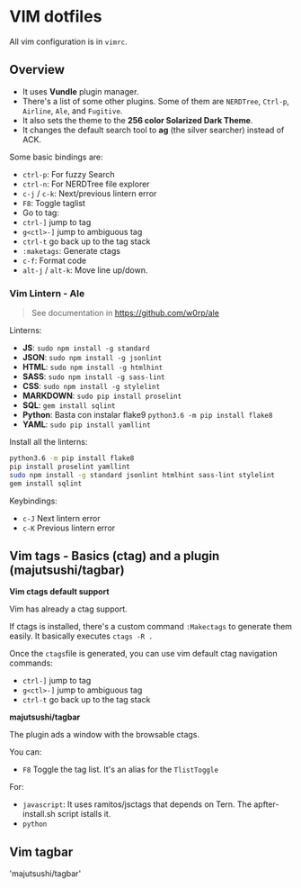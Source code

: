 # VIM dotfiles
All vim configuration is in `vimrc`.

## Overview
* It uses **Vundle** plugin manager.
* There's a list of some other plugins. Some of them are `NERDTree`, `Ctrl-p`, `Airline`, `Ale`, and `Fugitive`.
* It also sets the theme to the **256 color Solarized Dark Theme**.
* It changes the default search tool to **ag** (the silver searcher) instead of ACK.

Some basic bindings are:

* `ctrl-p`: For fuzzy Search 
* `ctrl-n`: For NERDTree file explorer 
* `c-j` / `c-k`: Next/previous lintern error
*  `F8`: Toggle taglist
*  Go to tag:
  * `ctrl-]` jump to tag
  * `g<ctl>-]` jump to ambiguous tag
  * `ctrl-t` go back up to the tag stack
  * `:maketags`: Generate ctags
*  `c-f`: Format code 
* `alt-j` / `alt-k`: Move line up/down.

### Vim Lintern - Ale
> See documentation in https://github.com/w0rp/ale

Linterns:

  * **JS**: `sudo npm install -g standard`
  * **JSON**: `sudo npm install -g jsonlint`
  * **HTML**: `sudo npm install -g htmlhint`
  * **SASS**: `sudo npm install -g sass-lint`
  * **CSS**: `sudo npm install -g stylelint` 
  * **MARKDOWN**: `sudo pip install proselint`
  * **SQL**: `gem install sqlint`
  * **Python**: Basta con instalar flake9 `python3.6 -m pip install flake8` 
  * **YAML**: `sudo pip install yamllint`

Install all the linterns:
```bash
python3.6 -m pip install flake8
pip install proselint yamllint
sudo npm install -g standard jsonlint htmlhint sass-lint stylelint
gem install sqlint
```

Keybindings:

* `c-J` Next lintern error
* `c-K` Previous lintern error

## Vim tags - Basics (ctag) and a plugin (majutsushi/tagbar)
**Vim ctags default support**

Vim has already a ctag support.

If ctags is installed, there's a custom command `:Makectags` to generate them easily. It basically executes `ctags -R .` 

Once the `ctags`file is generated, you can use vim default ctag navigation commands:

  * `ctrl-]` jump to tag
  * `g<ctl>-]` jump to ambiguous tag
  * `ctrl-t` go back up to the tag stack

**majutsushi/tagbar**

The plugin ads a window with the browsable ctags.

You can:

  * `F8` Toggle the tag list. It's an alias for the `TlistToggle`

For:

  * `javascript`: It uses ramitos/jsctags that depends on Tern. The apfter-install.sh script istalls it.
  * `python`

## Vim tagbar

'majutsushi/tagbar'
